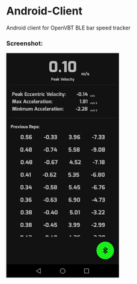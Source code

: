 # Android-Client
Android client for OpenVBT BLE bar speed tracker

### Screenshot:

<img src="Screenshot_20220107_224257.jpg" alt="screenshot of app" style="width:300px;"/>
